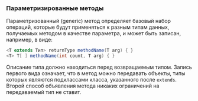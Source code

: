 ### Параметризированные методы
Параметризованный (generic) метод определяет базовый набор операций, которые будут применяться к разным типам данных, получаемых методом в качестве параметра, и может быть записан, например, в виде:
```java
<T extends Тип> returnType methodName(T arg) { } 
<T> T[ ] methodName(int count, T arg) { }
```
Описание типа должно находиться перед возвращаемым типом. Запись первого вида означает, что в метод можно передавать объекты, типы которых являются подклассами класса, указанного после `extends`. Второй способ объявления метода никаких ограничений на передаваемый тип не ставит.
